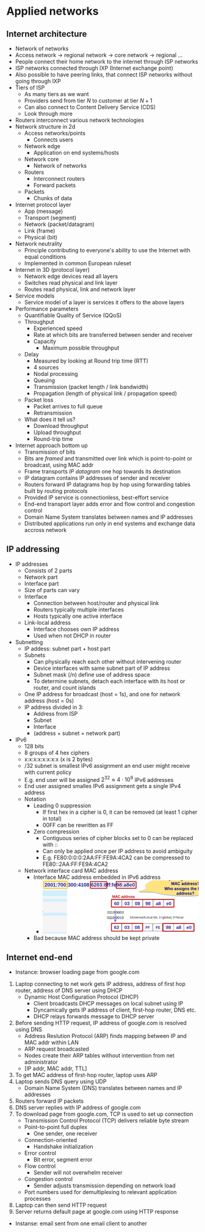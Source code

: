 # Applied networks

## Internet architecture

- Network of networks
- Access network $\rightarrow$ regional network $\rightarrow$ core network $\rightarrow$ regional $\dots$
- People connect their home network to the internet through ISP networks
- ISP networks connected through IXP (Internet exchange point)
- Also possible to have peering links, that connect ISP networks without going through IXP
- Tiers of ISP
  - As many tiers as we want
  - Providers send from tier $N$ to customer at tier $N+1$
  - Can also connect to Content Delivery Service (CDS)
  - Look through more
- Routers interconnect various network technologies
- Network structure in 2d
  - Access networks/points
    - Connects users
  - Network edge
    - Application on end systems/hosts
  - Network core
    - Network of networks
  - Routers
    - Interconnect routers
    - Forward packets
  - Packets
    - Chunks of data
- Internet protocol layer
  - App (message)
  - Transport (segment)
  - Network (packet/datagram)
  - Link (frame)
  - Physical (bit)
- Network neutrality
  - Principle contributing to everyone's ability to use the Internet with equal conditions
  - Implemented in common European ruleset
- Internet in 3D (protocol layer)
  - Network edge devices read all layers
  - Switches read physical and link layer
  - Routes read physical, link and network layer
- Service models
  - Service model of a layer is services it offers to the above layers
- Performance parameters
  - Quantifiable Quality of Service (QQoS)
  - Throughput
    - Experienced speed
    - Rate at which bits are transferred between sender and receiver
    - Capacity
      - Maximum possible throughput
  - Delay
    - Measured by looking at Round trip time (RTT)
    - 4 sources
    - Nodal processing
    - Queuing
    - Transmission (packet length / link bandwidth)
    - Propagation (length of physical link / propagation speed)
  - Packet loss
    - Packet arrives to full queue
    - Retransmission
  - What does it tell us?
    - Download throughput
    - Upload throughput
    - Round-trip time
- Internet approach bottom up
  - Transmission of bits
  - Bits are *framed* and transmitted over link which is point-to-point or broadcast, using MAC addr
  - Frame transports *IP datagram* one hop towards its destination
  - IP datagram contains IP addresses of sender and receiver
  - Routers forward IP datagrams hop by hop using forwarding tables built by routing protocols
  - Provided IP service is connectionless, best-effort service
  - End-end transport layer adds error and flow control and congestion control
  - Domain Name System translates between names and IP addresses
  - Distributed applications run only in end systems and exchange data accross network

## IP addressing

- IP addresses
  - Consists of 2 parts
  - Network part
  - Interface part
  - Size of parts can vary
  - Interface
    - Connection between host/router and physical link
    - Routers typically multiple interfaces
    - Hosts typically one active interface
  - Link-local address
    - Interface chooses own IP address
    - Used when not DHCP in router
- Subnetting
  - IP addess: subnet part + host part
  - Subnets
    - Can physically reach each other without intervening router
    - Device interfaces with same subnet part of IP address
    - Subnet mask (/n) define use of address space
    - To determine subnets, detach each interface with its host or router, and count islands
  - One IP address for broadcast (host = 1s), and one for network address (host = 0s)
  - IP address divided in 3:
    - Address from ISP
    - Subnet
    - Interface
    - (address + subnet = network part)
- IPv6
  - 128 bits
  - 8 groups of 4 hex ciphers
  - $\text{x:x:x:x:x:x:x:x}$ (x is 2 bytes)
  - /32 subnet is smallest IPv6 assignment an end user might receive with current policy
  - E.g. end user will be assigned $2^{32} \approx 4\cdot 10^9$ IPv6 addresses
  - End user assigned smalles IPv6 assignment gets a single IPv4 address
  - Notation
    - Leading 0 suppression
      - If first hex in a cipher is 0, it can be removed (at least 1 cipher in total)
      - 00FF can be rewritten as FF
    - Zero compression
      - Contiguous series of cipher blocks set to 0 can be replaced with ::
      - Can only be applied once per IP address to avoid ambiguity
      - E.g. FE80:0:0:0:2AA:FF:FE9A:4CA2 can be compressed to  FE80::2AA:FF:FE9A:4CA2
  - Network interface card MAC address
    - Interface MAC address embedded in IPv6 address
      - ![alt text](image.png)
    - Bad because MAC address should be kept private

## Internet end-end

- Instance: browser loading page from google.com

1. Laptop connecting to net work gets IP address, address of first hop router, address of DNS server using DHCP
   - Dynamic Host Configuration Protocol (DHCP)
     - Client broadcasts DHCP messages on local subnet using IP
     - Dyncamically gets IP address of client, first-hop router, DNS etc.
     - DHCP relays forwards message to DHCP server
2. Before sending HTTP request, IP address of google.com is resolved using DNS
   - Address Reslution Protocol (ARP) finds mapping between IP and MAC addr within LAN
   - ARP request broadcasted
   - Nodes create their ARP tables without intervention from net administrator
   - [IP addr, MAC addr, TTL]
3. To get MAC address of first-hop router, laptop uses ARP
4. Laptop sends DNS query using UDP
   - Domain Name System (DNS) translates between names and IP addresses
5. Routers forward IP packets
6. DNS server replies with IP address of google.com
7. To download page from google.com, TCP is used to set up connection
   - Transmission Control Protocol (TCP) delivers reliable byte stream
   - Point-to-point full duplex
     - One sender, one receiver
   - Connection-oriented
     - Handshake initialization
   - Error control
     - Bit error, segment error
   - Flow control
     - Sender will not overwhelm receiver
   - Congestion control
     - Sender adjusts transmission depending on network load
   - Port numbers used for demultiplexing to relevant application processes
8. Laptop can then send HTTP request
9. Server returns default page at google.com using HTTP response

- Instanse: email sent from one email client to another